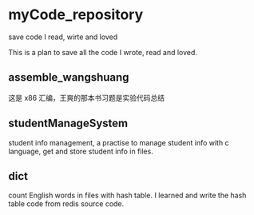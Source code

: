 # myCode_repository
save code I read, wirte and loved

This is a plan to save all the code I wrote, read and loved.

## assemble_wangshuang
这是 x86 汇编，王爽的那本书习题是实验代码总结

## studentManageSystem
student info management, a practise to manage student info with c language, get
and store student info in files.

## dict
count English words in files with hash table. I learned and write the hash
table code from redis source code.

##
